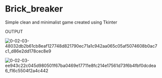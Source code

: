 # Brick_breaker
Simple clean and minimalist game created using Tkinter

OUTPUT


![0-02-03-48032db2b61cb8eaf127748d821790ec71a1c942aa065c05af5074608b0ac7c1_d86e2dd178cec8e9](https://user-images.githubusercontent.com/59206572/206908091-18ad902f-19c1-4cd0-a8a0-aef72f8c2c19.jpg)


![0-02-03-ee943c22c045d980501f67ba0469e17711e8fc214e17561d73f6b4fbf0dcdea6_f16c5504f2a4c442](https://user-images.githubusercontent.com/59206572/206908114-68ace404-2166-4d1b-84b9-b4389203a5de.jpg)

